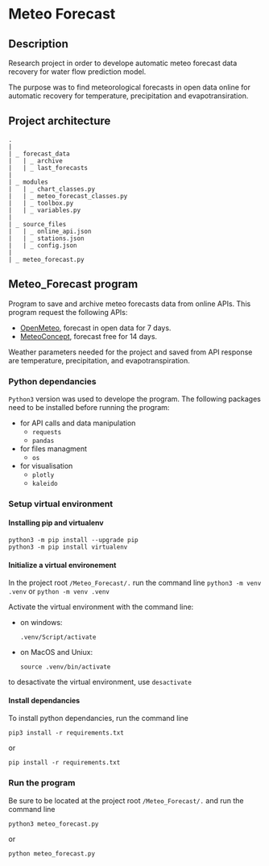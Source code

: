 # Meteo Forecast

## Description

Research project in order to develope automatic meteo forecast data recovery for water flow prediction model. 

The purpose was to find meteorological forecasts in open data online for automatic recovery for temperature, precipitation and evapotransiration.  

## Project architecture

```
.
|
| _ forecast_data
|   | _ archive 
|   | _ last_forecasts
|
| _ modules
|   | _ chart_classes.py
|   | _ meteo_forecast_classes.py
|   | _ toolbox.py
|   | _ variables.py
|
| _ source_files 
|   | _ online_api.json
|   | _ stations.json
|   | _ config.json
|
| _ meteo_forecast.py

```

## Meteo_Forecast program 

Program to save and archive  meteo forecasts data from online APIs. This program request the following APIs:
- [OpenMeteo](https://open-meteo.com/en), forecast in open data for 7 days.  
- [MeteoConcept](https://api.meteo-concept.com/), forecast free for 14 days. 

Weather parameters needed for the project and saved from API response are temperature, precipitation, and evapotranspiration. 

### Python dependancies

`Python3` version was used to develope the program. 
The following packages need to be installed before running the program:
- for API calls and data manipulation
  - `requests`
  - `pandas`
- for files managment
  - `os`
- for visualisation
  - `plotly` 
  - `kaleido` 

### Setup virtual environment

#### Installing pip and virtualenv
```
python3 -m pip install --upgrade pip
python3 -m pip install virtualenv
```

#### Initialize a virtual environement

In the project root `/Meteo_Forecast/.` run the command line `python3 -m venv .venv` or `python -m venv .venv`

Activate the virtual environment with the command line:
- on windows: 
  ```
  .venv/Script/activate
  ```
- on MacOS and Uniux: 
  ```
  source .venv/bin/activate
  ```

to desactivate the virtual environment, use `desactivate` 

#### Install dependancies

To install python dependancies, run the command line 
```
pip3 install -r requirements.txt
``` 
or 
```
pip install -r requirements.txt
```

### Run the program 

Be sure to be located at the project root `/Meteo_Forecast/.` and run the command line 
```
python3 meteo_forecast.py
``` 
or 
```
python meteo_forecast.py
```





